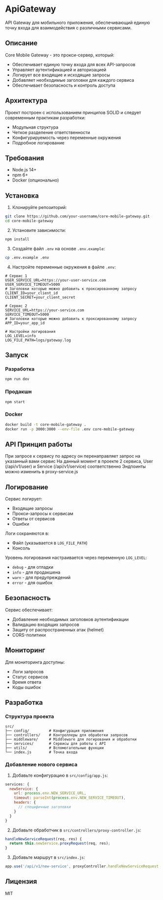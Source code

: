 # ApiGateway

API Gateway для мобильного приложения, обеспечивающий единую точку входа для взаимодействия с различными сервисами.

## Описание

Core Mobile Gateway - это прокси-сервер, который:
- Обеспечивает единую точку входа для всех API-запросов
- Управляет аутентификацией и авторизацией
- Логирует все входящие и исходящие запросы
- Добавляет необходимые заголовки для каждого сервиса
- Обеспечивает безопасность и контроль доступа

## Архитектура

Проект построен с использованием принципов SOLID и следует современным практикам разработки:
- Модульная структура
- Четкое разделение ответственности
- Конфигурируемость через переменные окружения
- Подробное логирование

## Требования

- Node.js 14+
- npm 6+
- Docker (опционально)

## Установка

1. Клонируйте репозиторий:
```bash
git clone https://github.com/your-username/core-mobile-gateway.git
cd core-mobile-gateway
```

2. Установите зависимости:
```bash
npm install
```

3. Создайте файл `.env` на основе `.env.example`:
```bash
cp .env.example .env
```

4. Настройте переменные окружения в файле `.env`:
```env
# Сервис 1
USER_SERVICE_URL=https://your-user-service.com
USER_SERVICE_TIMEOUT=5000
# Заголовки которые можно добавить к проксированному запросу
CLIENT_ID=your_client_id
CLIENT_SECRET=your_client_secret

# Сервис 2
SERVICE_URL=https://your-service.com
SERVICE_TIMEOUT=5000
# Заголовки которые можно добавить к проксированному запросу
APP_ID=your_app_id

# Настройки логирования
LOG_LEVEL=info
LOG_FILE_PATH=logs/gateway.log
```

## Запуск

### Разработка
```bash
npm run dev
```

### Продакшн
```bash
npm start
```

### Docker
```bash
docker build -t core-mobile-gateway .
docker run -p 3000:3000 --env-file .env core-mobile-gateway
```

## API Принцип работы
При запросе к сервису по адресу он перенаправляет запрос на указанный вами сервис
На данный момент в проекте 2 сервиса, User (/api/v1/user) и Service (/api/v1/service) соответственно
Эндпоинты можно изменить в proxy-service.js 

## Логирование

Сервис логирует:
- Входящие запросы
- Прокси-запросы к сервисам
- Ответы от сервисов
- Ошибки

Логи сохраняются в:
- Файл (указывается в `LOG_FILE_PATH`)
- Консоль

Уровень логирования настраивается через переменную `LOG_LEVEL`:
- `debug` - для отладки
- `info` - для продакшена
- `warn` - для предупреждений
- `error` - для ошибок

## Безопасность

Сервис обеспечивает:
- Добавление необходимых заголовков аутентификации
- Валидацию входящих запросов
- Защиту от распространенных атак (helmet)
- CORS-политики

## Мониторинг

Для мониторинга доступны:
- Логи запросов
- Статус сервисов
- Время ответа
- Коды ошибок

## Разработка

### Структура проекта
```
src/
├── config/         # Конфигурация приложения
├── controllers/    # Контроллеры для обработки запросов
├── middleware/     # Middleware для логирования и обработки
├── services/       # Сервисы для работы с API
├── utils/          # Вспомогательные функции
└── index.js        # Точка входа
```

### Добавление нового сервиса

1. Добавьте конфигурацию в `src/config/app.js`:
```javascript
services: {
  newService: {
    url: process.env.NEW_SERVICE_URL,
    timeout: parseInt(process.env.NEW_SERVICE_TIMEOUT),
    headers: {
      // специфичные заголовки
    }
  }
}
```

2. Добавьте обработчик в `src/controllers/proxy-controller.js`:
```javascript
handleNewServiceRequest(req, res) {
  return this.newService.proxyRequest(req, res);
}
```

3. Добавьте маршрут в `src/index.js`:
```javascript
app.use('/api/v1/new-service', proxyController.handleNewServiceRequest.bind(proxyController));
```

## Лицензия

MIT
